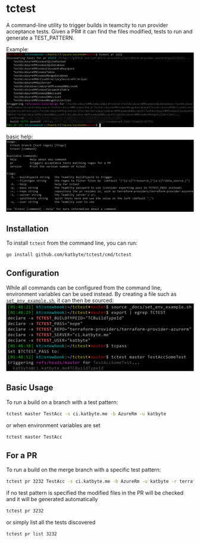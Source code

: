 # tctest

A command-line utility to trigger builds in teamcity to run provider acceptance tests. Given a PR# it can find the files modified, tests to run and generate a TEST_PATTERN.    

Example:
![pr-example](_docs/example.png)

basic help:
![help](_docs/help.png)

## Installation

To install `tctest` from the command line, you can run:
```bash
go install github.com/katbyte/tctest/cmd/tctest
```

## Configuration

While all commands can be configured from the command line, environment variables can be used instead. By creating a file such as [`set_env_example.sh`](_docs/set_env_example.sh), it can then be sourced:
![env](_docs/env.png) 

## Basic Usage

To run a build on a branch with a test pattern:
```bash
tctest master TestAcc -s ci.katbyte.me -b AzureRm -u katbyte
```
or when environment variables are set
```bash
tctest master TestAcc
```

## For a PR

To run a build on the merge branch with a specific test pattern:
```bash
tctest pr 3232 TestAcc -s ci.katbyte.me -b AzureRm -u katbyte -r terraform-providers/terraform-provider-azurerm
```


if no test pattern is specified the modified files in the PR will be checked and it will be generated automatically
```bash
tctest pr 3232
```  

or simply list all the tests discovered
```bash
tctest pr list 3232
```

